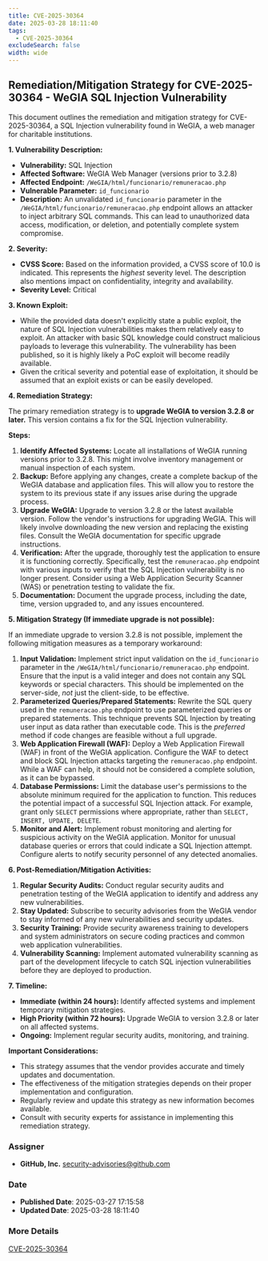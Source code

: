 ```yaml
---
title: CVE-2025-30364
date: 2025-03-28 18:11:40
tags:
  - CVE-2025-30364
excludeSearch: false
width: wide
---
```


## Remediation/Mitigation Strategy for CVE-2025-30364 - WeGIA SQL Injection Vulnerability

This document outlines the remediation and mitigation strategy for CVE-2025-30364, a SQL Injection vulnerability found in WeGIA, a web manager for charitable institutions.

**1. Vulnerability Description:**

*   **Vulnerability:** SQL Injection
*   **Affected Software:** WeGIA Web Manager (versions prior to 3.2.8)
*   **Affected Endpoint:** `/WeGIA/html/funcionario/remuneracao.php`
*   **Vulnerable Parameter:** `id_funcionario`
*   **Description:**  An unvalidated `id_funcionario` parameter in the `/WeGIA/html/funcionario/remuneracao.php` endpoint allows an attacker to inject arbitrary SQL commands. This can lead to unauthorized data access, modification, or deletion, and potentially complete system compromise.

**2. Severity:**

*   **CVSS Score:**  Based on the information provided, a CVSS score of 10.0 is indicated. This represents the *highest* severity level.  The description also mentions impact on confidentiality, integrity and availability.
*   **Severity Level:** Critical

**3. Known Exploit:**

*   While the provided data doesn't explicitly state a public exploit, the nature of SQL Injection vulnerabilities makes them relatively easy to exploit.  An attacker with basic SQL knowledge could construct malicious payloads to leverage this vulnerability.  The vulnerability has been published, so it is highly likely a PoC exploit will become readily available.
*   Given the critical severity and potential ease of exploitation, it should be assumed that an exploit exists or can be easily developed.

**4. Remediation Strategy:**

The primary remediation strategy is to **upgrade WeGIA to version 3.2.8 or later.** This version contains a fix for the SQL Injection vulnerability.

**Steps:**

1.  **Identify Affected Systems:**  Locate all installations of WeGIA running versions prior to 3.2.8.  This might involve inventory management or manual inspection of each system.
2.  **Backup:**  Before applying any changes, create a complete backup of the WeGIA database and application files. This will allow you to restore the system to its previous state if any issues arise during the upgrade process.
3.  **Upgrade WeGIA:** Upgrade to version 3.2.8 or the latest available version. Follow the vendor's instructions for upgrading WeGIA. This will likely involve downloading the new version and replacing the existing files. Consult the WeGIA documentation for specific upgrade instructions.
4.  **Verification:** After the upgrade, thoroughly test the application to ensure it is functioning correctly.  Specifically, test the `remuneracao.php` endpoint with various inputs to verify that the SQL Injection vulnerability is no longer present.  Consider using a Web Application Security Scanner (WAS) or penetration testing to validate the fix.
5.  **Documentation:**  Document the upgrade process, including the date, time, version upgraded to, and any issues encountered.

**5. Mitigation Strategy (If immediate upgrade is not possible):**

If an immediate upgrade to version 3.2.8 is not possible, implement the following mitigation measures as a temporary workaround:

1.  **Input Validation:**  Implement strict input validation on the `id_funcionario` parameter in the `/WeGIA/html/funcionario/remuneracao.php` endpoint.  Ensure that the input is a valid integer and does not contain any SQL keywords or special characters. This should be implemented on the server-side, *not* just the client-side, to be effective.
2.  **Parameterized Queries/Prepared Statements:**  Rewrite the SQL query used in the `remuneracao.php` endpoint to use parameterized queries or prepared statements. This technique prevents SQL Injection by treating user input as data rather than executable code.  This is the *preferred* method if code changes are feasible without a full upgrade.
3.  **Web Application Firewall (WAF):** Deploy a Web Application Firewall (WAF) in front of the WeGIA application. Configure the WAF to detect and block SQL Injection attacks targeting the `remuneracao.php` endpoint.  While a WAF can help, it should not be considered a complete solution, as it can be bypassed.
4.  **Database Permissions:**  Limit the database user's permissions to the absolute minimum required for the application to function. This reduces the potential impact of a successful SQL Injection attack. For example, grant only `SELECT` permissions where appropriate, rather than `SELECT, INSERT, UPDATE, DELETE`.
5.  **Monitor and Alert:**  Implement robust monitoring and alerting for suspicious activity on the WeGIA application.  Monitor for unusual database queries or errors that could indicate a SQL Injection attempt.  Configure alerts to notify security personnel of any detected anomalies.

**6. Post-Remediation/Mitigation Activities:**

1.  **Regular Security Audits:**  Conduct regular security audits and penetration testing of the WeGIA application to identify and address any new vulnerabilities.
2.  **Stay Updated:**  Subscribe to security advisories from the WeGIA vendor to stay informed of any new vulnerabilities and security updates.
3.  **Security Training:**  Provide security awareness training to developers and system administrators on secure coding practices and common web application vulnerabilities.
4.  **Vulnerability Scanning:**  Implement automated vulnerability scanning as part of the development lifecycle to catch SQL injection vulnerabilities before they are deployed to production.

**7. Timeline:**

*   **Immediate (within 24 hours):** Identify affected systems and implement temporary mitigation strategies.
*   **High Priority (within 72 hours):** Upgrade WeGIA to version 3.2.8 or later on all affected systems.
*   **Ongoing:** Implement regular security audits, monitoring, and training.

**Important Considerations:**

*   This strategy assumes that the vendor provides accurate and timely updates and documentation.
*   The effectiveness of the mitigation strategies depends on their proper implementation and configuration.
*   Regularly review and update this strategy as new information becomes available.
*   Consult with security experts for assistance in implementing this remediation strategy.

### Assigner
- **GitHub, Inc.** <security-advisories@github.com>

### Date
- **Published Date**: 2025-03-27 17:15:58
- **Updated Date**: 2025-03-28 18:11:40

### More Details
[CVE-2025-30364](https://www.cvedetails.com/cve/CVE-2025-30364)